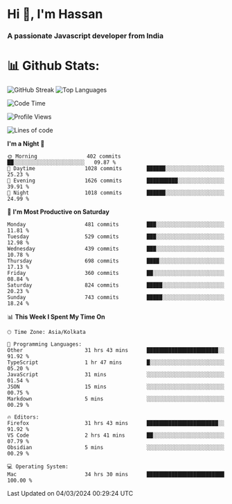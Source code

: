 # Hi 👋, I'm Hassan
### A passionate Javascript developer from India


# 📊 Github Stats:
![GitHub Streak](https://github-readme-streak-stats.herokuapp.com/?user=codeblooded47&theme=dracula&hide_border=false)
![Top Languages](https://github-readme-stats.vercel.app/api/top-langs/?username=codeblooded47&layout=compact&theme=dracula)



<!--START_SECTION:waka-->
![Code Time](http://img.shields.io/badge/Code%20Time-399%20hrs%2048%20mins-blue)

![Profile Views](http://img.shields.io/badge/Profile%20Views-0-blue)

![Lines of code](https://img.shields.io/badge/From%20Hello%20World%20I%27ve%20Written-23.4%20million%20lines%20of%20code-blue)

**I'm a Night 🦉** 

```text
🌞 Morning                402 commits         ██░░░░░░░░░░░░░░░░░░░░░░░   09.87 % 
🌆 Daytime                1028 commits        ██████░░░░░░░░░░░░░░░░░░░   25.23 % 
🌃 Evening                1626 commits        ██████████░░░░░░░░░░░░░░░   39.91 % 
🌙 Night                  1018 commits        ██████░░░░░░░░░░░░░░░░░░░   24.99 % 
```
📅 **I'm Most Productive on Saturday** 

```text
Monday                   481 commits         ███░░░░░░░░░░░░░░░░░░░░░░   11.81 % 
Tuesday                  529 commits         ███░░░░░░░░░░░░░░░░░░░░░░   12.98 % 
Wednesday                439 commits         ███░░░░░░░░░░░░░░░░░░░░░░   10.78 % 
Thursday                 698 commits         ████░░░░░░░░░░░░░░░░░░░░░   17.13 % 
Friday                   360 commits         ██░░░░░░░░░░░░░░░░░░░░░░░   08.84 % 
Saturday                 824 commits         █████░░░░░░░░░░░░░░░░░░░░   20.23 % 
Sunday                   743 commits         █████░░░░░░░░░░░░░░░░░░░░   18.24 % 
```


📊 **This Week I Spent My Time On** 

```text
🕑︎ Time Zone: Asia/Kolkata

💬 Programming Languages: 
Other                    31 hrs 43 mins      ███████████████████████░░   91.92 % 
TypeScript               1 hr 47 mins        █░░░░░░░░░░░░░░░░░░░░░░░░   05.20 % 
JavaScript               31 mins             ░░░░░░░░░░░░░░░░░░░░░░░░░   01.54 % 
JSON                     15 mins             ░░░░░░░░░░░░░░░░░░░░░░░░░   00.75 % 
Markdown                 5 mins              ░░░░░░░░░░░░░░░░░░░░░░░░░   00.29 % 

🔥 Editors: 
Firefox                  31 hrs 43 mins      ███████████████████████░░   91.92 % 
VS Code                  2 hrs 41 mins       ██░░░░░░░░░░░░░░░░░░░░░░░   07.79 % 
Obsidian                 5 mins              ░░░░░░░░░░░░░░░░░░░░░░░░░   00.29 % 

💻 Operating System: 
Mac                      34 hrs 30 mins      █████████████████████████   100.00 % 
```


 Last Updated on 04/03/2024 00:29:24 UTC
<!--END_SECTION:waka-->

